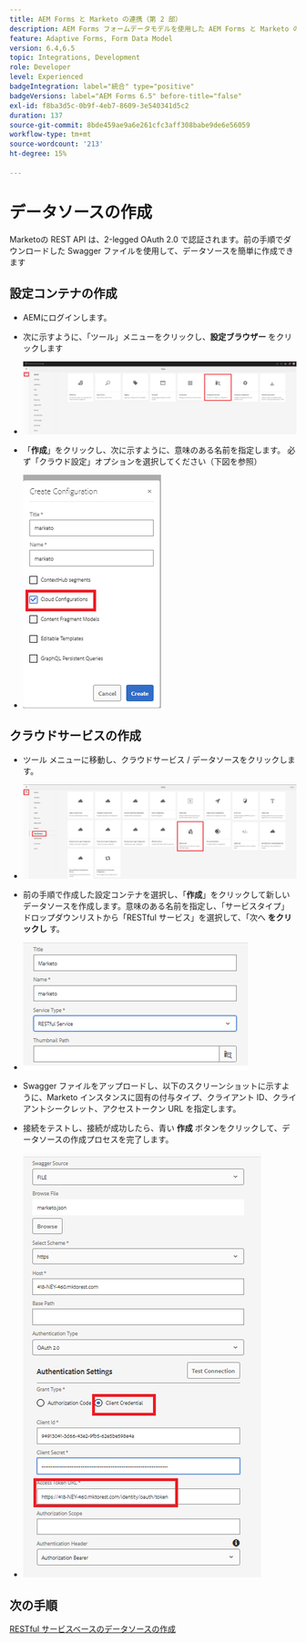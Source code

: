 ```yaml
---
title: AEM Forms と Marketo の連携（第 2 部）
description: AEM Forms フォームデータモデルを使用した AEM Forms と Marketo の統合に関するチュートリアル
feature: Adaptive Forms, Form Data Model
version: 6.4,6.5
topic: Integrations, Development
role: Developer
level: Experienced
badgeIntegration: label="統合" type="positive"
badgeVersions: label="AEM Forms 6.5" before-title="false"
exl-id: f8ba3d5c-0b9f-4eb7-8609-3e540341d5c2
duration: 137
source-git-commit: 8bde459ae9a6e261cfc3aff308babe9de6e56059
workflow-type: tm+mt
source-wordcount: '213'
ht-degree: 15%

---
```


# データソースの作成

Marketoの REST API は、2-legged OAuth 2.0 で認証されます。前の手順でダウンロードした Swagger ファイルを使用して、データソースを簡単に作成できます

## 設定コンテナの作成

* AEMにログインします。
* 次に示すように、「ツール」メニューをクリックし、**設定ブラウザー** をクリックします

* ![ ツールメニュー ](assets/datasource3.png)

* 「**作成**」をクリックし、次に示すように、意味のある名前を指定します。 必ず「クラウド設定」オプションを選択してください（下図を参照）

* ![ 設定コンテナ ](assets/datasource4.png)

## クラウドサービスの作成

* ツール メニューに移動し、クラウドサービス / データソースをクリックします。

* ![ クラウドサービス ](assets/datasource5.png)

* 前の手順で作成した設定コンテナを選択し、「**作成**」をクリックして新しいデータソースを作成します。意味のある名前を指定し、「サービスタイプ」ドロップダウンリストから「RESTful サービス」を選択して、「次へ **をクリックし** す。
* ![new-data-source](assets/datasource6.png)

* Swagger ファイルをアップロードし、以下のスクリーンショットに示すように、Marketo インスタンスに固有の付与タイプ、クライアント ID、クライアントシークレット、アクセストークン URL を指定します。

* 接続をテストし、接続が成功したら、青い **作成** ボタンをクリックして、データソースの作成プロセスを完了します。

* ![data-source-config](assets/datasource1.png)


## 次の手順

[RESTful サービスベースのデータソースの作成](./part3.md)
